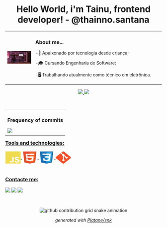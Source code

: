 <h1 align="center">Hello World, i'm Tainu, frontend developer! - @thainno.santana</h1>

<table align="center" border="0" cellspacing="0" cellpadding="0">
  <tr>
    <td style="border: 0";>
      <img width="450" src="tainu.gif" />
    </td>
    <td width="400" style="border: 0";>
      <h3>About me...</h3>
      <p>
        -👶 Apaixonado por tecnologia desde criança;
      </p>
      <p>
        -🎓 Cursando Engenharia de Software;
      </p>
      <p>
        -🖥️ Trabalhando atualmente como técnico em eletrônica.
      </p>
    </tr>
</table>

<div align="center">
  <a href="https://github.com/Thainno">
  <img height="160em" src="https://github-readme-stats.vercel.app/api?username=Thainno&show_icons=true&theme=highcontrast&include_all_commits=true&count_private=true"/>
  <img height="160em" src="https://github-readme-stats.vercel.app/api/top-langs/?username=Thainno&layout=compact&langs_count=7&theme=highcontrast"/>
</div>
  
##
  
<table align="right" border="0" cellspacing="0" cellpadding="0">
  <tr>
    <td style="border: 0";>    
      <h3>Frequency of commits</h3>
      <img height="160em" src="https://github-readme-streak-stats.herokuapp.com/?user=thainno&theme=highcontrast&hide_border=false"/> 
    </td>
  </tr>
</table>
  
 <div>
   <h3>Tools and technologies:</h3>
   <img align="center" alt="Thainno-Js" height="40" width="50" src="https://raw.githubusercontent.com/devicons/devicon/master/icons/javascript/javascript-plain.svg">
   <img align="center" alt="Thainno-HTML" height="40" width="50" src="https://raw.githubusercontent.com/devicons/devicon/master/icons/html5/html5-original.svg">
   <img align="center" alt="Thainno-CSS" height="40" width="50" src="https://raw.githubusercontent.com/devicons/devicon/master/icons/css3/css3-original.svg">
   <img align="center" alt="Thainno-GIT" height="40" width="50" src="https://raw.githubusercontent.com/devicons/devicon/master/icons/git/git-original.svg"><br></br>  
 </div>
    
<div>    
  <h3>Contacte me:</h3> 
  <a href="https://www.instagram.com/thainno.santana/" target="_blank"><img src="https://img.shields.io/badge/Instagram-%23E4405F.svg?style=for-the-badge&logo=Instagram&logoColor=white" target="_blank"></a>
  <a href="https://www.linkedin.com/in/thainno-santana/" target="_blank"><img src="https://img.shields.io/badge/linkedin-%230077B5.svg?style=for-the-badge&logo=linkedin&logoColor=white" target="_blank"></a>
  <a href="mailto:thainnosv@gmail.com" target="_blank"><img src="https://img.shields.io/badge/Gmail-D14836?style=for-the-badge&logo=gmail&logoColor=white" target="_blank"></a><br></br> 
</div>
  
##
  
<div align="center">   
    
 <picture>
  <source media="(prefers-color-scheme: dark)" srcset="https://raw.githubusercontent.com/Thainno/Thainno/output/github-contribution-grid-snake-dark.svg">
  <source media="(prefers-color-scheme: light)" srcset="https://raw.githubusercontent.com/Thainno/Thainno/output/github-contribution-grid-snake.svg">
  <img alt="github contribution grid snake animation" src="https://raw.githubusercontent.com/Thainno/Thainno/output/github-contribution-grid-snake.svg">
</picture>

_generated with [Platane/snk](https://github.com/Platane/snk)_
  
</div>
